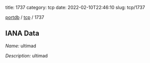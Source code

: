 title: 1737
category: tcp
date: 2022-02-10T22:46:10
slug: tcp/1737

[portdb](/) / [tcp](/category/tcp.html) / 1737


## IANA Data

_Name:_ ultimad

_Description:_ ultimad

